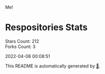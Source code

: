 Me!

# Respositories Stats
Stars Count: 212  
Forks Count: 3

2022-04-06 00:08:51  

This README is automatically generated by [🐰](https://github.com/rnitta/rnitta).
